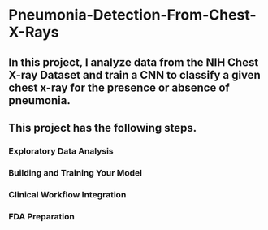 # Pneumonia-Detection-From-Chest-X-Rays
## In this project, I analyze data from the NIH Chest X-ray Dataset and train a CNN to classify a given chest x-ray for the presence or absence of pneumonia. 
## This project has the following steps.
### Exploratory Data Analysis
### Building and Training Your Model
### Clinical Workflow Integration
### FDA Preparation
